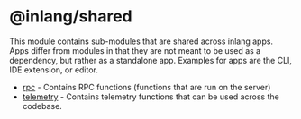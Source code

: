 # @inlang/shared

This module contains sub-modules that are shared across inlang apps. Apps differ from modules
in that they are not meant to be used as a dependency, but rather as a standalone app. Examples for apps are the CLI, IDE extension, or editor.

- [rpc](./lib/rpc/) - Contains RPC functions (functions that are run on the server)
- [telemetry]('./lib/telemetry') - Contains telemetry functions that can be used across the codebase.
